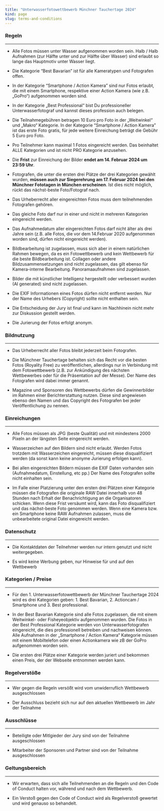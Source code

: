 ```yaml
---
title: "Unterwasserfotowettbewerb Münchner Tauchertage 2024"
kind: page
slug: terms-and-conditions
---
```


### Regeln
-----

* Alle Fotos müssen unter Wasser aufgenommen worden sein. Halb / Halb Aufnahmen (zur Hälfte unter und zur Hälfte über Wasser) sind erlaubt so lange das Hauptmotiv unter Wasser liegt. 

* Die Kategorie “Best Bavarian” ist für alle Kameratypen und Fotografen offen. 

* In der Kategorie “Smartphone / Action Kamera” sind nur Fotos erlaubt, die mit einem Smartphone, respektive einer Action Kamera (wie z.B. „GoPro“) aufgenommen worden sind.

* In der Kategorie „Best Professional“ bist Du professioneller Unterwasserfotograf und kannst dieses profession auch belegen.

* Die Teilnahmegebühren betragen 10 Euro pro Foto in der „Weitwinkel“ und „Makro“ Kategorie. In der Kategorie “Smartphone / Action Kamera” ist das erste Foto gratis, für jede weitere Einreichung beträgt die Gebühr 5 Euro pro Foto.

* Pro Teilnehmer kann maximal 1 Fotos eingereicht werden. Das beinhaltet ALLE Kategorien und ist nicht PRO Kategorie anzusehen.

* Die **Frist** zur Einreichung der Bilder **endet am 14. Februar 2024 um 23:59 Uhr**.

* Fotografen, die unter die ersten drei Plätze der drei Kategorien gewählt wurden, **müssen auch zur Siegerehrung am 17. Februar 2024 bei den Münchner Fototagen in München erscheinen**. Ist dies nicht möglich, rückt das nächst-beste Foto/Fotograf nach.

* Das Urheberrecht aller eingereichten Fotos muss dem teilnehmenden Fotografen gehören.  

* Das gleiche Foto darf nur in einer und nicht in mehreren Kategorien eingereicht werden.

* Das Aufnahmedatum aller eingereichten Fotos darf nicht älter als drei Jahre sein (z.B. alle Fotos, die vor dem 14.Februar 2020 aufgenommen worden sind, dürfen nicht eingereicht werden).

* Bildbearbeitung ist zugelassen, muss sich aber in einem natürlichen Rahmen bewegen, da es ein Fotowettbewerb und kein Wettbewerb für die beste Bildbearbeitung ist. Collagen oder andere Bildzusammensetzungen sind nicht zugelassen, das gilt ebenso für Kamera-interne Bearbeitung. Panoramaaufnahmen sind zugelassen. 

* Bilder die mit künstlicher Intelligenz hergestellt oder verbessert wurden (AI generated) sind nicht zugelassen.

* Die EXIF Informationen eines Fotos dürfen nicht entfernt werden. Nur der Name des Urhebers (Copyright) sollte nicht enthalten sein. 

* Die Entscheidung der Jury ist final und kann im Nachhinein nicht mehr zur Diskussion gestellt werden.

* Die Jurierung der Fotos erfolgt anonym. 



### Bildnutzung
----------------

* Das Urheberrecht aller Fotos bleibt jederzeit beim Fotografen.

* Die Münchner Tauchertage behalten sich das Recht vor die besten Fotos (Royality Free) zu veröffentlichen, allerdings nur in Verbindung mit dem Fotowettbewerb (z.B. zur Ankündigung des nächsten Wettbewerbes oder für die Präsentation auf der Messe).  Der Name des Fotografen wird dabei immer genannt.

* Magazine und Sponsoren des Wettbewerbs dürfen die Gewinnerbilder im Rahmen einer Berichterstattung nutzen. Diese sind angewiesen ebenso den Namen und das Copyright des Fotografen bei jeder Veröffentlichung zu nennen. 



### Einreichungen
------------------

* Alle Fotos müssen als JPG (beste Qualität) und mit mindestens 2000 Pixeln an der längsten Seite eingereicht werden.

* Wasserzeichen auf den Bildern sind nicht erlaubt. Werden Fotos trotzdem mit Wasserzeichen eingereicht, müssen diese disqualifiziert werden (da sonst kann keine anonyme Jurierung erfolgen kann).

* Bei allen eingereichten Bildern müssen die EXIF Daten vorhanden sein (Aufnahmedatum, Einstellung, etc pp.) Der Name des Fotografen sollte nicht einhalten sein.

* Im Falle einer Platzierung unter den ersten drei Plätzen einer Kategorie müssen die Fotografen die originale RAW Datei innerhalb von 48 Stunden nach Erhalt der Benachrichtigung an die Organisatoren schicken. Wenn diese Frist versäumt wird, kann das Foto disqualifiziert und das nächst-beste Foto genommen werden. Wenn eine Kamera bzw. ein Smartphone keine RAW Aufnahmen zulassen, muss die unbearbeitete original Datei eingereicht werden.



### Datenschutz
---------------

* Die Kontaktdaten der Teilnehmer werden nur intern genutzt und nicht weitergegeben.

* Es wird keine Werbung geben, nur Hinweise für und auf den Wettbewerb



### Kategorien / Preise
---------------------

* Für den 1. Unterwasserfotowettbewerb der Münchner Tauchertage 2024 wird es drei Kategorien geben: 1. Best Bavarian, 2. Actioncam / Smartphone und 3. Best professional.

* In der Best Bavarian Kategorie sind alle Fotos zugelassen, die mit einem Weitwinkel- oder Fisheyeobjektiv aufgenommen wurden. Die Fotos in der Best Professional Kategorie werden von Unterwasserfotografen eingereicht, die dies professionell betreiben und nachweisen können. Alle Aufnahmen in der „Smartphone / Action Kamera“ Kategorie müssen mit einem Mobiltelefon oder einen Actionkamera wie zB der GoPro aufgenommen worden sein. 

* Die ersten drei Plätze einer Kategorie werden juriert und bekommen einen Preis, der der Webseite entnommen werden kann. 



### Regelverstöße
----------------

* Wer gegen die Regeln versößt wird vom unwiderruflich Wettbewerb ausgeschlossen

* Der Ausschluss bezieht sich nur auf den aktuellen Wettbewerb im Jahr der Teilnahme


### Ausschlüsse
---------------

* Beteiligte oder Mitlgieder der Jury sind von der Teilnahme ausgeschlossen

* Mitarbeiter der Sponsoren und Partner sind von der Teilnahme ausgeschlossen



### Geltungsbereich
----------------

* Wir erwarten, dass sich alle Teilnehmenden an die Regeln und den Code of Conduct halten vor, während und nach dem Wettbewerb.

* Ein Verstoß gegen den Code of Conduct wird als Regelverstoß gewertet und wird genauso so behandelt.

